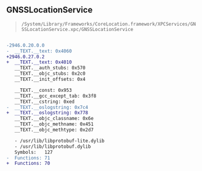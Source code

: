 ## GNSSLocationService

> `/System/Library/Frameworks/CoreLocation.framework/XPCServices/GNSSLocationService.xpc/GNSSLocationService`

```diff

-2946.0.20.0.0
-  __TEXT.__text: 0x4060
+2946.0.27.0.2
+  __TEXT.__text: 0x4010
   __TEXT.__auth_stubs: 0x570
   __TEXT.__objc_stubs: 0x2c0
   __TEXT.__init_offsets: 0x4

   __TEXT.__const: 0x953
   __TEXT.__gcc_except_tab: 0x3f8
   __TEXT.__cstring: 0xed
-  __TEXT.__oslogstring: 0x7c4
+  __TEXT.__oslogstring: 0x778
   __TEXT.__objc_classname: 0x6e
   __TEXT.__objc_methname: 0x451
   __TEXT.__objc_methtype: 0x2d7

   - /usr/lib/libprotobuf-lite.dylib
   - /usr/lib/libprotobuf.dylib
   Symbols:   127
-  Functions: 71
+  Functions: 70
 

```
